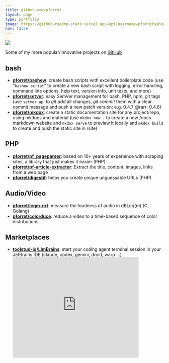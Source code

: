```yaml
---
title: github.com/pforret
layout: page
type: portfolio
image: https://github-readme-stats.vercel.app/api?username=pforret&show_icons=1&count_private=true&hide_border=1
nav: false
---
```


![](https://github-readme-stats.vercel.app/api?username=pforret&show_icons=1&count_private=true&hide_border=1)

Some of my more popular/innovative projects on [GitHub](https://github.com/pforret)

## bash

* [**pforret/bashew**](https://github.com/pforret/bashew): create bash scripts with excellent boilerplate code (use "`bashew script`" to create a new bash script with logging, error handling, command line options, help text, version info, unit tests, and more)
* [**pforret/setver**](https://github.com/pforret/setver): easy SemVer management for bash, PHP, npm, git tags (use `setver ap`: to _git add_ all changes, _git commit_ them with a clear commit message and push a new patch version: e.g. 0.4.7 @rarr; 0.4.8)
* [**pforret/mkdox**](https://github.com/pforret/mkdox): create a static documentation site for any project/repo, using mkdocs and material (use `mkdox new .` to create a new /docs markdown website and `mkdox serve` to preview it locally and `mkdox build` to create and push the static site in /site)

## PHP
* [**pforret/pf_pageparser**](https://github.com/pforret/pf_pageparser): based on 10+ years of experience with scraping sites, a library that just makes it easier (PHP)
* [**pforret/pf-article-extractor**](https://github.com/pforret/pf-article-extractor): Extract the title, content, images, links from a web page
* [**pforret/digestif**](https://github.com/pforret/digestif): helps you create unique unguessable URLs (PHP)

## Audio/Video

* [**pforret/leqm-nrt**](https://github.com/pforret/leqm-nrt): measure the loudness of audio in dBLeq(m) (C, Golang)
* [**pforret/colorduce**](https://github.com/pforret/colorduce): reduce a video to a time-based sequence of color distributions

## Marketplaces

* [**toolstud-io/LlmBrains**](https://github.com/toolstud-io/LlmBrains): start your coding agent terminal session in your JetBrains IDE (claude, codex, gemini, droid, warp ...)
  <br><iframe style="border: 0px; width: 400px; height: 320px;" src="https://plugins.jetbrains.com/embeddable/card/28522"></iframe>